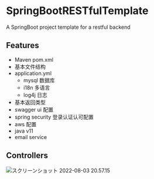 # SpringBootRESTfulTemplate
A SpringBoot project template for a restful backend

## Features

- Maven pom.xml
- 基本文件结构
- application.yml
  - mysql 数据库
  - i18n 多语言
  - log4j 日志
- 基本返回类型
- swagger ui 配置
- spring security 登录认证认可配置
- aws 配置
- java v11
- email service

## Controllers
![スクリーンショット 2022-08-03 20.57.15](https://tva1.sinaimg.cn/large/e6c9d24egy1h4ttry0i76j20u00xr427.jpg)
